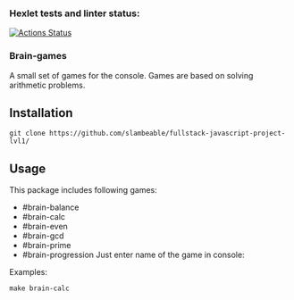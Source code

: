 ### Hexlet tests and linter status:
[![Actions Status](https://github.com/slambeable/fullstack-javascript-project-lvl1/workflows/hexlet-check/badge.svg)](https://github.com/slambeable/fullstack-javascript-project-lvl1/actions)

### Brain-games

A small set of games for the console. Games are based on solving arithmetic problems.

## Installation

```
git clone https://github.com/slambeable/fullstack-javascript-project-lvl1/
```

## Usage

This package includes following games:

- #brain-balance
- #brain-calc
- #brain-even
- #brain-gcd
- #brain-prime
- #brain-progression
Just enter name of the game in console:

Examples:

```
make brain-calc
```
